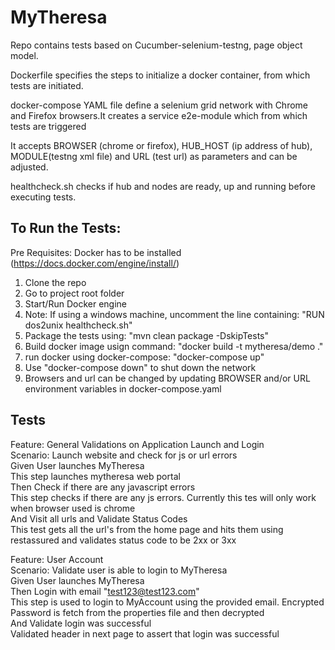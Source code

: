 # MyTheresa

Repo contains tests based on Cucumber-selenium-testng, page object model.



Dockerfile specifies the steps to initialize a docker container, from which tests are initiated.

docker-compose YAML file define a selenium grid network with Chrome and Firefox browsers.It creates a service e2e-module which from which tests are triggered

It accepts BROWSER (chrome or firefox), HUB_HOST (ip address of hub), MODULE(testng xml file) and URL (test url) as parameters and can be adjusted.

healthcheck.sh checks if hub and nodes are ready, up and running before executing tests.


## To Run the Tests:
Pre Requisites: Docker has to be installed (https://docs.docker.com/engine/install/)
1. Clone the repo
2. Go to project root folder
3. Start/Run Docker engine
4. Note: If using a windows machine, uncomment the line containing: "RUN dos2unix healthcheck.sh"
5. Package the tests using: "mvn clean package -DskipTests"
6. Build docker image usign command: "docker build -t mytheresa/demo ."
7. run docker using docker-compose: "docker-compose up"
8. Use "docker-compose down" to shut down the network
9. Browsers and url can be changed by updating BROWSER and/or URL environment variables in docker-compose.yaml


## Tests

Feature: General Validations on Application Launch and Login  
  Scenario: Launch website and check for js or url errors  
    Given User launches MyTheresa  
		This step launches mytheresa web portal  
    Then Check if there are any javascript errors  
		This step checks if there are any js errors. Currently this tes will only work when browser used is chrome  
    And Visit all urls and Validate Status Codes  
		This test gets all the url's from the home page and hits them using restassured and validates status code to be 2xx or 3xx  
		  
Feature: User Account  
  Scenario: Validate user is able to login to MyTheresa  
  	Given User launches MyTheresa  
  	Then Login with email "test123@test123.com"  
		This step is used to login to MyAccount using the provided email. Encrypted Password is fetch from the properties file and then decrypted  
  	And Validate login was successful  
		Validated header in next page to assert that login was successful  


